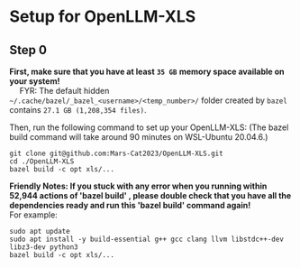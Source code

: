 # Setup for OpenLLM-XLS

## Step 0

**First, make sure that you have at least** **`35 GB`** **memory space available on your system!**  
&emsp; FYR: The default hidden `~/.cache/bazel/_bazel_<username>/<temp_number>/` folder created by `bazel` contains `27.1 GB (1,208,354 files)`.

Then, run the following command to set up your OpenLLM-XLS:
(The bazel build command will take around 90 minutes on WSL-Ubuntu 20.04.6.)
```
git clone git@github.com:Mars-Cat2023/OpenLLM-XLS.git
cd ./OpenLLM-XLS
bazel build -c opt xls/...
```

**Friendly Notes:
If you stuck with any error when you running within 52,944 actions of 'bazel build' ,
please double check that you have all the dependencies ready and run this 'bazel build' command again!**  
For example:
```
sudo apt update
sudo apt install -y build-essential g++ gcc clang llvm libstdc++-dev libz3-dev python3 
bazel build -c opt xls/...
```
